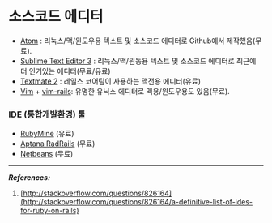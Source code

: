 # 소스코드 에디터

* [Atom](https://atom.io) : 리눅스/맥/윈도우용 텍스트 및 소스코드 에디터로 Github에서 제작했음(무료).
* [Sublime Text Editor 3](http://www.sublimetext.com) : 리눅스/맥/윈동용 텍스트 및 소스코드 에디터로 최근에 더 인기있는 에디터(무료/유료)
* [Textmate 2](http://macromates.com/) : 레일스 코어팀이 사용하는 맥전용 에디터(유료)
* [Vim](http://www.vim.org/) + [vim-rails](https://github.com/tpope/vim-rails): 유명한 유닉스 에디터로  맥용/윈도우용도 있음(무료).

### IDE (통합개발환경) 툴

* [RubyMine](http://www.jetbrains.com/ruby/index.html) (유료)
* [Aptana RadRails](http://www.aptana.com/rails) (무료)
* [Netbeans](http://www.netbeans.org/) (무료)

---

_**References:**_

1. [http://stackoverflow.com/questions/826164](http://stackoverflow.com/questions/826164/a-definitive-list-of-ides-for-ruby-on-rails)
